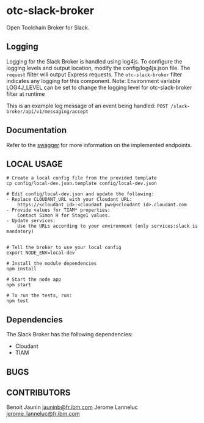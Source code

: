 # otc-slack-broker
Open Toolchain Broker for Slack.

Logging
-------

Logging for the Slack Broker is handled using log4js.
To configure the logging levels and output location, modify the config/log4js.json file.
The `request` filter will output Express requests.
The `otc-slack-broker` filter indicates any logging for this component.
Note: Environment variable LOG4J_LEVEL can be set to change the logging level for otc-slack-broker filter at runtime

This is an example log message of an event being handled:
`POST /slack-broker/api/v1/messaging/accept`

Documentation
-------------
Refer to the [swagger](https://otc-slack-broker.ng.bluemix.net/swagger/) for more information on the implemented endpoints.


LOCAL USAGE
-----------
    # Create a local config file from the provided template
    cp config/local-dev.json.template config/local-dev.json
    
    # Edit config/local-dev.json and update the following:
    - Replace CLOUDANT_URL with your Cloudant URL:
        https://<cloudant id>:<cloudant pw>@<cloudant id>.cloudant.com
    - Provide values for TIAM* properties:
        Contact Simon H for Stage1 values.
    - Update services:
        Use the URLs according to your environment (only services:slack is mandatory)


    # Tell the broker to use your local config
    export NODE_ENV=local-dev
    
    # Install the module dependencies
    npm install
    
    # Start the node app
    npm start
    
    # To run the tests, run:
    npm test
    
Dependencies
------------
The Slack Broker has the following dependencies:
- Cloudant
- TIAM

BUGS
----


CONTRIBUTORS
------------
Benoit Jaunin <jauninb@fr.ibm.com>
Jerome Lanneluc <jerome_lanneluc@fr.ibm.com>
